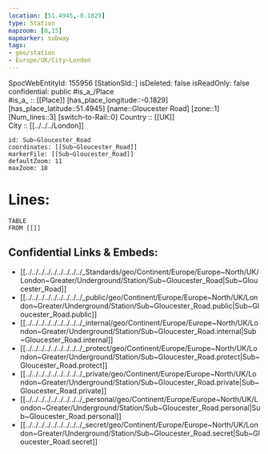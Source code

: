 ```yaml
---
location: [51.4945,-0.1829] 
type: Station 
mapzoom: [8,15] 
mapmarker: subway 
tags:
- geo/station
- Europe/UK/City~London
---
```

SpocWebEntityId: 155956
[StationSId::] 
isDeleted: false
isReadOnly: false
confidential: public
#is_a_/Place  
#is_a_ :: [[Place]] 
[has_place_longitude::-0.1829] 
[has_place_latitude::51.4945] 
[name::Gloucester Road] 
[zone::1] 
[Num_lines::3] 
[switch-to-Rail::0] 
Country :: [[UK]]  
City :: [[../../../London]]  


```leaflet
id: Sub~Gloucester_Road
coordinates: [[Sub~Gloucester_Road]] 
markerFile: [[Sub~Gloucester_Road]] 
defaultZoom: 11 
maxZoom: 18
```


# Lines: 
```dataview
TABLE 
FROM [[]] 
```

## Confidential Links & Embeds: 
- [[../../../../../../../../../_Standards/geo/Continent/Europe/Europe~North/UK/London~Greater/Underground/Station/Sub~Gloucester_Road|Sub~Gloucester_Road]] 
- [[../../../../../../../../../_public/geo/Continent/Europe/Europe~North/UK/London~Greater/Underground/Station/Sub~Gloucester_Road.public|Sub~Gloucester_Road.public]] 
- [[../../../../../../../../../_internal/geo/Continent/Europe/Europe~North/UK/London~Greater/Underground/Station/Sub~Gloucester_Road.internal|Sub~Gloucester_Road.internal]] 
- [[../../../../../../../../../_protect/geo/Continent/Europe/Europe~North/UK/London~Greater/Underground/Station/Sub~Gloucester_Road.protect|Sub~Gloucester_Road.protect]] 
- [[../../../../../../../../../_private/geo/Continent/Europe/Europe~North/UK/London~Greater/Underground/Station/Sub~Gloucester_Road.private|Sub~Gloucester_Road.private]] 
- [[../../../../../../../../../_personal/geo/Continent/Europe/Europe~North/UK/London~Greater/Underground/Station/Sub~Gloucester_Road.personal|Sub~Gloucester_Road.personal]] 
- [[../../../../../../../../../_secret/geo/Continent/Europe/Europe~North/UK/London~Greater/Underground/Station/Sub~Gloucester_Road.secret|Sub~Gloucester_Road.secret]] 
